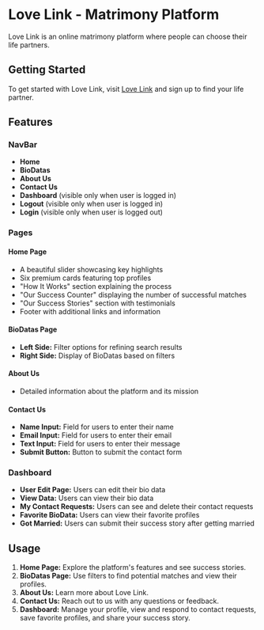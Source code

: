# Love Link - Matrimony Platform

Love Link is an online matrimony platform where people can choose their life partners. 

## Getting Started

To get started with Love Link, visit [Love Link](https://love-link-client.vercel.app) and sign up to find your life partner.


## Features

### NavBar
- **Home**
- **BioDatas**
- **About Us**
- **Contact Us**
- **Dashboard** (visible only when user is logged in)
- **Logout** (visible only when user is logged in)
- **Login** (visible only when user is logged out)

### Pages

#### Home Page
- A beautiful slider showcasing key highlights
- Six premium cards featuring top profiles
- "How It Works" section explaining the process
- "Our Success Counter" displaying the number of successful matches
- "Our Success Stories" section with testimonials
- Footer with additional links and information

#### BioDatas Page
- **Left Side:** Filter options for refining search results
- **Right Side:** Display of BioDatas based on filters

#### About Us
- Detailed information about the platform and its mission

#### Contact Us
- **Name Input:** Field for users to enter their name
- **Email Input:** Field for users to enter their email
- **Text Input:** Field for users to enter their message
- **Submit Button:** Button to submit the contact form

### Dashboard
- **User Edit Page:** Users can edit their bio data
- **View Data:** Users can view their bio data
- **My Contact Requests:** Users can see and delete their contact requests
- **Favorite BioData:** Users can view their favorite profiles
- **Got Married:** Users can submit their success story after getting married

## Usage

1. **Home Page:** Explore the platform's features and see success stories.
2. **BioDatas Page:** Use filters to find potential matches and view their profiles.
3. **About Us:** Learn more about Love Link.
4. **Contact Us:** Reach out to us with any questions or feedback.
5. **Dashboard:** Manage your profile, view and respond to contact requests, save favorite profiles, and share your success story.

